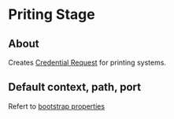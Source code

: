 # Priting Stage

## About
Creates [Credential Request]() for printing systems.

## Default context, path, port
Refert to [bootstrap properties](src/main/resources/bootstrap.properties)
